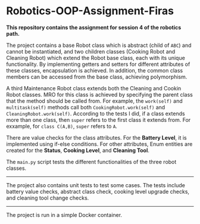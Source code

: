 # Robotics-OOP-Assignment-Firas

**This repository contains the assignment for session 4 of the robotics path.**

The project contains a base Robot class which is abstract (child of `ABC`) and cannot be instantiated, and two children classes (Cooking Robot and Cleaning Robot) which extend the Robot base class, each with its unique functionality.
By implementing getters and setters for different attributes of these classes, encapsulation is achieved. In addition, the common class members can be accessed from the base class, achieving polymorphism.

A third Maintenance Robot class extends both the Cleaning and Cookin Robot classes. MRO for this class is achieved by specifying the parent class that the method should be called from.
For example, the `work(self)` and `multitask(self)` methods call both `CookingRobot.work(self)` and `CleaningRobot.work(self)`.
According to the tests I did, if a class extends more than one class, then `super` refers to the first class it extends from. For exxample, for `class C(A,B)`, `super` refers to `A`.

There are value checks for the class attributes. For the **Battery Level**, it is implemented using if-else conditions. For other attributes, Enum entities are created for the **Status**, **Cooking Level**, and **Cleaning Tool**.

The `main.py` script tests the different functionalities of the three robot classes.

---

The project also contains unit tests to test some cases. The tests include battery value checks, abstract class check, cooking level upgrade checks, and cleaning tool change checks.

---

The project is run in a simple Docker container.
